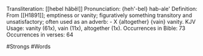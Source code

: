 Transliteration: [[hebel hăbêl]]
Pronunciation: {heh'-bel} hab-ale'
Definition: From [[H1891]]; emptiness or vanity; figuratively something transitory and unsatisfactory; often used as an adverb: - X {altogether} {vain} vanity.
KJV Usage: vanity (61x), vain (11x), altogether (1x).
Occurrences in Bible: 73
Occurrences in verses: 64

#Strongs #Words 